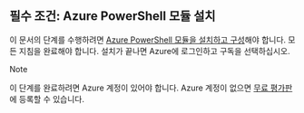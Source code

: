 ## <a name="prerequisite-install-the-azure-powershell-module"></a>필수 조건: Azure PowerShell 모듈 설치

이 문서의 단계를 수행하려면 [Azure PowerShell 모듈을 설치하고 구성](/powershell/azureps-cmdlets-docs)해야 합니다. 모든 지침을 완료해야 합니다. 설치가 끝나면 Azure에 로그인하고 구독을 선택하십시오.

> [!NOTE]
> 이 단계를 완료하려면 Azure 계정이 있어야 합니다. Azure 계정이 없으면 [무료 평가판](../articles/active-directory/sign-up-organization.md)에 등록할 수 있습니다.
